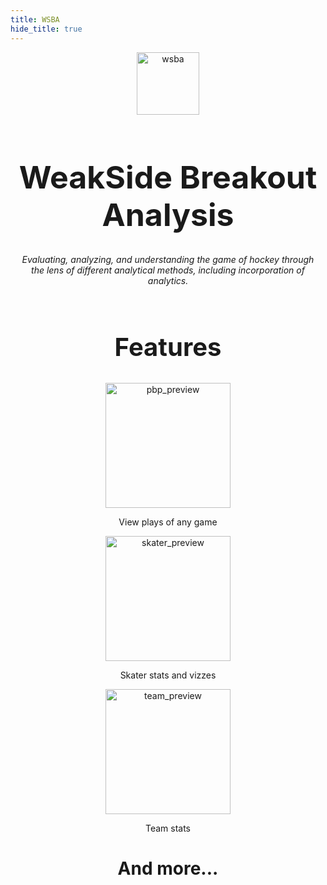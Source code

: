 ```yaml
---
title: WSBA
hide_title: true
---
```


<style>
    .image {
        display: block; 
        margin-left: auto; 
        margin-right: auto; 
        width: auto;
    }
</style>

<div style="text-align: center; margin: 10px; align: center;">
    <img src="/wsba.png" alt="wsba" class="image" style="height:100px"/>
    <div>
        <b><h1 style="font-size:50px">WeakSide Breakout Analysis</h1></b>
        <i>Evaluating, analyzing, and understanding the game of hockey through the lens of different analytical methods, including incorporation of analytics.</i>
    </div>
    <br>
    <section class="w-full flex flex-col items-center text-center">
        <h1 style="font-size:40px">Features</h1>
         <div class="flex justify-center gap-10 max-w-7xl w-full px-4">
            <div class="flex flex-col items-center">
                <img src="/previews/pbp_preview.png" alt="pbp_preview" class="image" style="height:200px; flex-shrink:0;"/>
                <p>View plays of any game</p>
            </div>
            <div class="flex flex-col items-center">
                <img src="/previews/skater_preview.png" alt="skater_preview" class="image" style="height:200px; flex-shrink:0;"/>
                <p>Skater stats and vizzes</p>
            </div>
            <div class="flex flex-col items-center">
                <img src="/previews/team_preview.png" alt="team_preview" class="image" style="height:200px; flex-shrink:0;"/>
                <p>Team stats</p>
            </div>
        </div>
    </section>
    <h1>And more...</h1>
</div>
